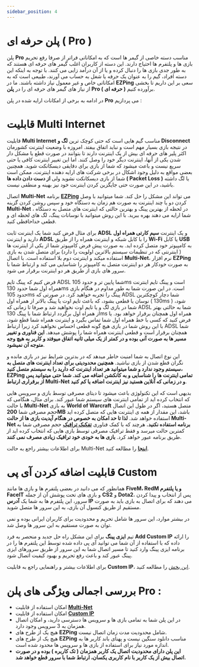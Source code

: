 ```yaml
---
sidebar_position: 4
---
```


# پلن حرفه ای ( Pro )

پلن **Pro** مناسب دسته خاصی از گیمر ها است که به امکاناتی فراتر از صرفا رفع تحریم بازی ها و پلتفرم ها احتیاج دارند. این دسته از کاربران اغلب گیمر های حرفه ای هستند که به طور جدی بازی ها را دنبال کرده و یا از آن درآمد زایی می کنند.
با توجه به اینکه این دسته افراد، گیم را به عنوان یک حرفه یا شغل به حساب می آورند، طبیعی است که به امکاناتی خاص و غیر معمول نیاز داشته باشند. ما در **EZPing** سعی بر این داریم تا بخشی از نیاز های گیمر های حرفه ای را در **پلن Pro ( حرفه ای )** برآورده کنیم.

در ادامه به برخی از امکانات ارایه شده در پلن **Pro** می پردازیم : 


# قابلیت Multi Internet

قابلیت **Multi Internet** مناسب گیم هایی است که حتی کوچک ترین **لگ و Disconnect** در نتیجه بازی بسیار مهم است و نباید اتفاق بیفتد. 
امروزه با وضعیت اینترنت کشورمان اکثر پلیر های حرفه ای بیش از یک اینترنت دارند تا بتوانند در صورت قطع یا مشکل دار شدن یکی از آنها، اینترنت دیگر خود را وصل کنند. اما این تغییر اینترنت کافی یا حتی سریع نیست و باعث میشود که شما از بازی برای دقایقی دیسکانکت شوید. همچنین بعضی مواقع به دلیل وجود اشکال در برخی شرکت های ارایه دهنده اینترنت، ممکن است شما از بازی دیسکانکت نشوید ولی **از دست دادن داده ها ( Packet Loss )** یا لگ داشته باشید، در این صورت حتی جایگزین کردن اینترنت خود نیز بهینه و منطقی نیست. 

اتصال **Multi-Net** برنامه **[EZPing](https://ezping.ir/)** می تواند این مشکل را حل کند. شما میتوانید با وصل کردن دو یا چند اینترنت به صورت هم زمان به دستگاه خود و سپس روشن کردن گزینه **Multi-Net** ، در لحظه از بهترین پینگ و بهترین حالتی که اینترنت های متصل به دستگاه شما ارایه می دهند بهره ببرید. با این روش میتوانید با نوسانات پینگ، لگ های لحظه ای و قطعی خداحافظی کنید.

برای مثال فرض کنید شما یک اینترنت ثابت **ADSL** و یک اینترنت **سیم کارتی همراه اول** دارید و اینترنت **ADSL** را با کابل شبکه و اینترنت همراه را از طریق **Wi-Fi** یا کابل **USB** به کامپیوتر خود متصل کرده اید. به صورت پیش فرض کامپیوتر شما از یکی از اینترنت ها ( اینترنتی که در تنظیمات سیستم بالاترین اولویت را دارد) برای متصل شدن به بازی استفاده میکند و اینترنت دوم بلا استفاده است. با اتصال **Multi-Net**، نرم افزار **EZPing** به صورت خودکار هر دو اینترنت متصل به کامپیوتر را شناسایی می کند و ارتباط شما با سرور های بازی از طریق هر دو اینترنت برقرار می شود.

فرض کنیم که پینگ تایم ADSL شما پایین تر و حدود 105ms است و پینگ تایم اینترنت همراه اول شما حدود 130ms است. در این صورت شما به طور مداوم در هنگام بازی حدود 105ms پینگ را تجربه خواهید کرد. در صورتی که ADSL شما دچار کوچکترین نوسان یا قطعی بشود، که باعث تایم اوت یا پینگ بالاتر از همراه اول ( 130ms ) شود، شما در بازی لگ و یا تایم اوت نخواهید شد و صرفا تا زمانی که ADSL شما به حالتی بهتر از همراه اول برگردد ارتباط شما با پینگ 130ms همراه اول همچنان برقرار خواهد بود. یا فرض کنید که کسی با خط همراه اول شما تماس بگیرد و اینترنت همراه شما قطع شود، با این روش شما در بازی هیچ گونه قطعی احساس نخواهید کرد زیرا ارتباط ADSL شما همچنان برقرار است و قطعی اینترنت همراه شما را پوشش میدهد. **این فناوری و تغییر مسیر ها به صورت آنی بوده و در کمتر از یک میلی ثانیه اتفاق میوفتد و کاربر به هیچ وجه متوجه آن نمیشود**.

این نوع اتصال به شما امنیت خاطر میدهد که در بدترین شرایط نیز در بازی مانده و نگران قطع شدن از بازی نباشید. **همچنین محدودیتی برای تعداد اینترنت های متصل به سیستم وجود ندارد و شما میتوانید هر تعداد اینترنت که دارید را به سیستم متصل کنید، EZPing تمامی اینترنت ها را شناسایی و به کانکشن اضافه می کند. شما حتی میتوانید پس از برقراری ارتباط Multi-Net و در زمانی که آنلاین هستید نیز اینترنت اضافه یا کم کنید**.

بدیهی است که این تکنولوژی باعث میشود تا دیتای مصرفی توسط بازی و سرویس هایی که انتخاب کرده اید از تمامی اینترنت های سیستم شما عبور کند. برای مثال، هنگامی که با حالت **Multi-Net** به بازی **World of Warcraft** متصل هستید، اگر در طول این اتصال حجم مصرفی شما **200MB** باشد، این مقدار از همه ی اینترنت هایی که متصل کرده اید استفاده خواهد شد.
**لذا تا حد امکان به خصوص در هنگام آپدیت بازی ها از حالت **Multi-Net** برنامه استفاده نکنید.**
هرچند که با کمک فناوری **[تفکیک ترافیک](https://docs.ezping.ir/how-it-works/overview#:~:text=%D8%AA%D9%88%D8%B6%DB%8C%D8%AD%20%D8%A7%D8%AC%D9%85%D8%A7%D9%84%DB%8C%20%D8%AA%D9%81%DA%A9%DB%8C%DA%A9%20%D8%AA%D8%B1%D8%A7%D9%81%DB%8C%DA%A9)** حجم مصرفی شما به کمترین حالت میرسد و فقط ترافیک مصرفی توسط بازی هایی که انتخاب کرده اید از طریق برنامه عبور خواهد کرد. **بازی ها به خودی خود ترافیک زیادی مصرف نمی کنند**.

برای اطلاعات بیشتر راجع به حالت Multi-Net [**اینجا**](https://docs.ezping.ir/how-it-works/multi-net-mode) را مطالعه کنید.


# قابلیت اضافه کردن آی پی Custom

همانطور که می دانید در بعضی پلتفرم ها و بازی ها مانند **FiveM، RedM و یا پلتفرم FaceIT** و بازی های تحت پوشش آن از جمله **CS2** و **Dota2**، پس از انتخاب و پیدا کردن سرور، این پلتفرم ها به شما یک **آدرس IP** می دهند که برای اتصال به بازی باید به صورت مستقیم از طریق کنسول آن بازی، به این سرور ها متصل شوید.

در بیشتر موارد، این سرور ها شامل تحریم و محدودیت برای کاربران ایرانی بوده و نمی توان به صورت مستقیم به این سرور ها وصل شد.

تیم **ایزی پینگ** برای این مشکل راه حل جدید و منحصر به فرد **Add Custom IP** را ارائه داده که با استفاده از آن شما می توانید آی پی داده شده توسط این پلتفرم ها را در برنامه ایزی پینگ وارد کنید تا مسیر اتصال شما به این سرور از طریق سرورهای ایزی پینگ عبور کند و باعث رفع تحریم و بهبود کیفیت اتصال شود.

برای اطلاعات بیشتر و راهنمایی راجع به قابلیت **Custom IP**، [این بخش](https://docs.ezping.ir/how-it-works/custom-ips-feature) را مطالعه کنید.


# بررسی اجمالی ویژگی های پلن Pro : 

- امکان استفاده از قابلیت [**Multi-Net**](https://docs.ezping.ir/how-it-works/multi-net-mode)
- امکان استفاده از قابلیت [**Custom IP**](https://docs.ezping.ir/how-it-works/custom-ips-feature)
- در این پلن شما به تمامی بازی ها و سرویس ها دسترسی دارید، و امکان اتصال همزمان به 3 سرویس وجود دارد.
- هیچ یک از طرح های **EZPing** شامل محدودیت مدت زمان اتصال نیست.
- هیچ یک از طرح های **EZPing** مناسب دانلود سنگین نیست و پهنای باند کاربر ها به اندازه مورد نیاز برای استفاده از بازی ها و سرویس ها محدود شده است.
- **این پلن دارای محدودیت اتصال یک کاربر همزمان ( تک کاربره ) بوده و در صورت اتصال بیش از یک کاربر با نام کاربری یکسان، ارتباط شما با سرور قطع خواهد شد.**


